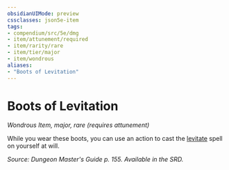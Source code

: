 ```yaml
---
obsidianUIMode: preview
cssclasses: json5e-item
tags:
- compendium/src/5e/dmg
- item/attunement/required
- item/rarity/rare
- item/tier/major
- item/wondrous
aliases: 
- "Boots of Levitation"
---
```

# Boots of Levitation
*Wondrous Item, major, rare (requires attunement)*  


While you wear these boots, you can use an action to cast the [levitate](5E2014官方资源/spells/levitate.md) spell on yourself at will.

*Source: Dungeon Master's Guide p. 155. Available in the SRD.*